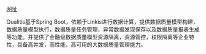 [网址](https://github.com/WeBankFinTech/Qualitis/tree/master/docs/zh_CN/ch1)

Qualitis基于Spring Boot，依赖于Linkis进行数据计算，提供数据质量模型构建，数据质量模型执行，数据质量任务管理，异常数据发现保存以及数据质量报表生成等功能。并提供了金融级数据质量模型资源隔离，资源管控，权限隔离等企业特性，具备高并发，高性能，高可用的大数据质量管理能力。